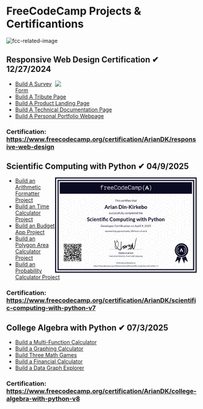 # FreeCodeCamp Projects & Certificantions
![fcc-related-image](https://github.com/ArianDK/freeCodeCamp-projects-and-certifications/blob/f1f223476aa34347612b643655317f0311d81387/img/header.png)
## Responsive Web Design Certification ✔ 12/27/2024
<img src="https://github.com/ArianDK/freeCodeCamp-projects-and-certifications/blob/f1f223476aa34347612b643655317f0311d81387/img/responsive-web-design-certification.PNG" width="375" align="right"/>

- [Build A Survey Form](./Responsive%20Web%20Design/0105_surveyForm)
- [Build A Tribute Page](./Responsive%20Web%20Design/0205_tributePage/)
- [Build A Product Landing Page](./Responsive%20Web%20Design/0304_technicalDocumentationPage/)
- [Build A Technical Documentation Page](./Responsive%20Web%20Design/0403_productLandingPage/)
- [Build A Personal Portfolio Webpage](./Responsive%20Web%20Design/0503_personalPortfolioWebpage/)
### Certification: https://www.freecodecamp.org/certification/ArianDK/responsive-web-design

## Scientific Computing with Python ✔ 04/9/2025
<img src="https://github.com/ArianDK/freeCodeCamp-projects-and-certifications/blob/5bfc5ae0e788803ce43281080e3b8489312d19de/img/scientific-computing-with-python.PNG" width="375" align="right"/>

- [Build an Arithmetic Formatter Project](./Scientific%20Computing%20with%20Python/0106_arithmetic_formatter_project.py)
- [Build an Time Calculator Project](./Scientific%20Computing%20with%20Python/0205_time_calculator_project.py)
- [Build an Budget App Project](./Scientific%20Computing%20with%20Python/0303_budget_app_project.py)
- [Build an Polygon Area Calculator Project](./Scientific%20Computing%20with%20Python/0403_polygon_area_calculator_project.py)
- [Build an Probability Calculator Project](./Scientific%20Computing%20with%20Python/0502_probability_calculator_project.py)
### Certification: https://www.freecodecamp.org/certification/ArianDK/scientific-computing-with-python-v7

## College Algebra with Python ✔ 07/3/2025
<img src="" width="375" align="right"/>

- [Build a Multi-Function Calculator](./College%20Algebra%20with%20Python/0701_multi_function_calculator.py)
- [Build a Graphing Calculator](./College%20Algebra%20with%20Python/1201_graphing_calculator.py)
- [Build Three Math Games](./College%20Algebra%20with%20Python/1401_three_math_games.py)
- [Build a Financial Calculator](./College%20Algebra%20with%20Python/1801_financial_calculator.py)
- [Build a Data Graph Explorer](./College%20Algebra%20with%20Python/2001_data_graph_explorer.py)
### Certification: https://www.freecodecamp.org/certification/ArianDK/college-algebra-with-python-v8